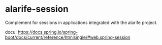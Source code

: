 # alarife-session
Complement for sessions in applications integrated with the alarife project.


docu: https://docs.spring.io/spring-boot/docs/current/reference/htmlsingle/#web.spring-session